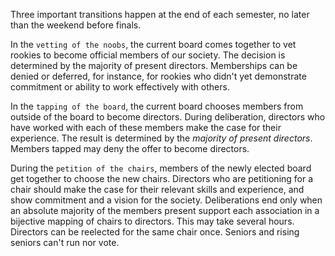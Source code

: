 
Three important transitions happen at the end of each semester, no later than the weekend before finals.

In the `vetting of the noobs`, the current board comes together to vet rookies to become official members of our society. The decision is determined by the majority of present directors. Memberships can be denied or deferred, for instance, for rookies who didn't yet demonstrate commitment or ability to work effectively with others.

In the `tapping of the board`, the current board chooses members from outside of the board to become directors. During deliberation, directors who have worked with each of these members make the case for their experience. The result is determined by the _majority of present directors_. Members tapped may deny the offer to become directors.

During the `petition of the chairs`, members of the newly elected board get together to choose the new chairs. Directors who are petitioning for a chair should make the case for their relevant skills and experience, and show commitment and a vision for the society. Deliberations end only when an absolute majority of the members present support each association in a bijective mapping of chairs to directors. This may take several hours. Directors can be reelected for the same chair once. Seniors and rising seniors can't run nor vote.
